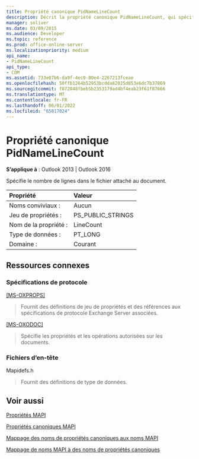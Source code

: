 ```yaml
---
title: Propriété canonique PidNameLineCount
description: Décrit la propriété canonique PidNameLineCount, qui spécifie le nombre de lignes dans le fichier attaché au document.
manager: soliver
ms.date: 03/09/2015
ms.audience: Developer
ms.topic: reference
ms.prod: office-online-server
ms.localizationpriority: medium
api_name:
- PidNameLineCount
api_type:
- COM
ms.assetid: 733e07b6-da9f-4ec0-80e4-2267213fceae
ms.openlocfilehash: 50ffb1264b52953bcdda82025d053e6dc7b37869
ms.sourcegitcommit: f872848fbeb5b2353179ad4bf4eab23f61f87666
ms.translationtype: MT
ms.contentlocale: fr-FR
ms.lasthandoff: 06/01/2022
ms.locfileid: "65817024"
---
```

# <a name="pidnamelinecount-canonical-property"></a>Propriété canonique PidNameLineCount

  
  
**S’applique à** : Outlook 2013 | Outlook 2016 
  
Spécifie le nombre de lignes dans le fichier attaché au document.
  
|Propriété |Valeur |
|:-----|:-----|
|Noms conviviaux :  <br/> |Aucun  <br/> |
|Jeu de propriétés :  <br/> |PS_PUBLIC_STRINGS  <br/> |
|Nom de la propriété :  <br/> |LineCount  <br/> |
|Type de données :  <br/> |PT_LONG  <br/> |
|Domaine :  <br/> |Courant  <br/> |
   
## <a name="related-resources"></a>Ressources connexes

### <a name="protocol-specifications"></a>Spécifications de protocole

[[MS-OXPROPS]](https://msdn.microsoft.com/library/f6ab1613-aefe-447d-a49c-18217230b148%28Office.15%29.aspx)
  
> Fournit des définitions de jeu de propriétés et des références aux spécifications de protocole Exchange Server associées.
    
[[MS-OXODOC]](https://msdn.microsoft.com/library/103007c8-5066-4bed-84e3-4465907af098%28Office.15%29.aspx)
  
> Spécifie les propriétés et les opérations autorisées sur les documents.
    
### <a name="header-files"></a>Fichiers d’en-tête

Mapidefs.h
  
> Fournit des définitions de type de données.
    
## <a name="see-also"></a>Voir aussi



[Propriétés MAPI](mapi-properties.md)
  
[Propriétés canoniques MAPI](mapi-canonical-properties.md)
  
[Mappage des noms de propriétés canoniques aux noms MAPI](mapping-canonical-property-names-to-mapi-names.md)
  
[Mappage de noms MAPI à des noms de propriétés canoniques](mapping-mapi-names-to-canonical-property-names.md)

